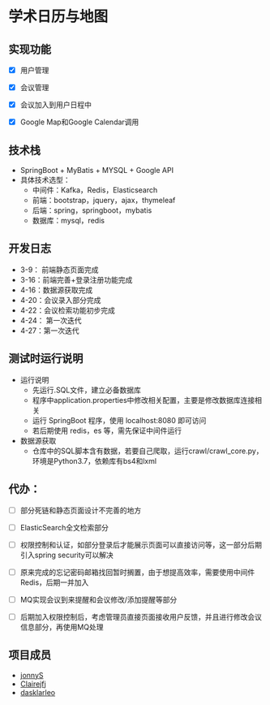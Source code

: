 # 学术日历与地图

## 实现功能

- [x] 用户管理

- [x] 会议管理

- [x] 会议加入到用户日程中

- [x] Google Map和Google Calendar调用

## 技术栈

* SpringBoot + MyBatis + MYSQL + Google API
* 具体技术选型：
  * 中间件：Kafka，Redis，Elasticsearch
  * 前端：bootstrap，jquery，ajax，thymeleaf
  * 后端：spring，springboot，mybatis
  * 数据库：mysql，redis



## 开发日志

* 3-9： 前端静态页面完成
* 3-16：前端完善+登录注册功能完成
* 4-16：数据源获取完成
* 4-20：会议录入部分完成
* 4-22：会议检索功能初步完成
* 4-24： 第一次迭代
* 4-27：第一次迭代



## 测试时运行说明
- 运行说明
  - 先运行.SQL文件，建立必备数据库
  - 程序中application.properties中修改相关配置，主要是修改数据库连接相关
  - 运行 SpringBoot 程序，使用 localhost:8080 即可访问
  - 若后期使用 redis，es 等，需先保证中间件运行
- 数据源获取
  - 仓库中的SQL脚本含有数据，若要自己爬取，运行crawl/crawl_core.py，环境是Python3.7，依赖库有bs4和lxml



## 代办：

- [ ] 部分死链和静态页面设计不完善的地方
- [ ] ElasticSearch全文检索部分
- [ ] 权限控制和认证，如部分登录后才能展示页面可以直接访问等，这一部分后期引入spring security可以解决
- [ ] 原来完成的忘记密码邮箱找回暂时搁置，由于想提高效率，需要使用中间件Redis，后期一并加入
- [ ] MQ实现会议到来提醒和会议修改/添加提醒等部分
- [ ] 后期加入权限控制后，考虑管理员直接页面接收用户反馈，并且进行修改会议信息部分，再使用MQ处理




## 项目成员

* [jonnyS](https://github.com/JonnyS1226)
* [Clairejfj](https://github.com/Clairejfj)
* [dasklarleo](https://github.com/dasklarleo)

